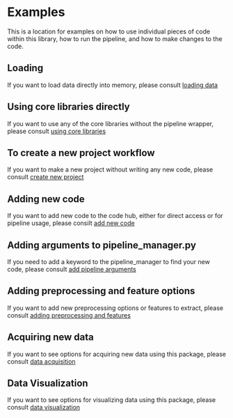 # Examples

This is a location for examples on how to use individual pieces of code within this library, how to run the pipeline, and how to make changes to the code.

## Loading

If you want to load data directly into memory, please consult [loading data](loading_data/)

## Using core libraries directly

If you want to use any of the core libraries without the pipeline wrapper, please consult [using core libraries](using_core_libraries_directly/)

## To create a new project workflow

If you want to make a new project without writing any new code, please consult [create new project](create_new_project/)

## Adding new code

If you want to add new code to the code hub, either for direct access or for pipeline usage, please consilt [add new code](add_new_code/)

## Adding arguments to pipeline_manager.py

If you need to add a keyword to the pipeline_manager to find your new code, please consult [add pipeline arguments](add_pipeline_arguments/)

## Adding preprocessing and feature options

If you want to add new preprocessing options or features to extract, please consult [adding preprocessing and features](adding_preprocessing_and_features/)

## Acquiring new data

If you want to see options for acquiring new data using this package, please consult [data acquisition](data_acquisition/)

## Data Visualization

If you want to see options for visualizing data using this package, please consult [data visualization](data_visualization/)
